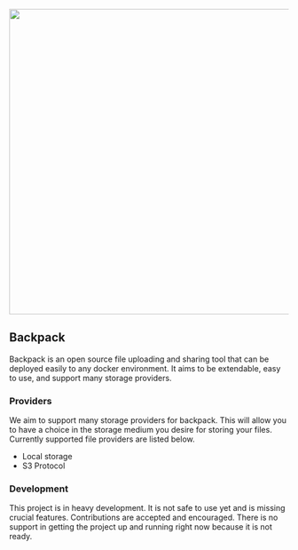 <p align="center">
	<img width="550" src="https://raw.githubusercontent.com/Riku32/Backpack/rewrite/.github/branding/banner.png">
</p>

## Backpack
Backpack is an open source file uploading and sharing tool that can be deployed easily to any docker environment. It aims to be extendable, easy to use, and support many storage providers.

### Providers
We aim to support many storage providers for backpack. This will allow you to have a choice in the storage medium you desire for storing your files. Currently supported file providers are listed below.

 - Local storage
 - S3 Protocol

### Development
This project is in heavy development. It is not safe to use yet and is missing crucial features. Contributions are accepted and encouraged. There is no support in getting the project up and running right now because it is not ready.

